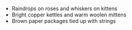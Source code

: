 - Raindrops on roses and whiskers on kittens
- Bright copper kettles and warm woolen mittens
- Brown paper packages tied up with strings
